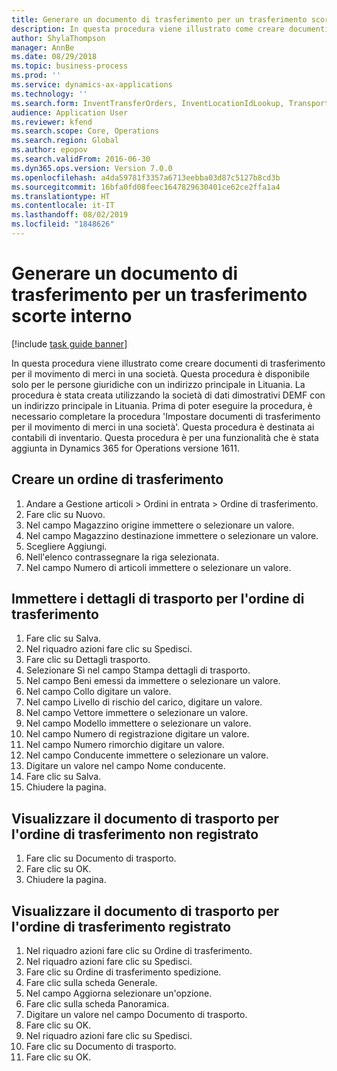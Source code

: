 ```yaml
---
title: Generare un documento di trasferimento per un trasferimento scorte interno
description: In questa procedura viene illustrato come creare documenti di trasferimento per il movimento di merci in una società.
author: ShylaThompson
manager: AnnBe
ms.date: 08/29/2018
ms.topic: business-process
ms.prod: ''
ms.service: dynamics-ax-applications
ms.technology: ''
ms.search.form: InventTransferOrders, InventLocationIdLookup, TransportationDocument, HcmWorkerLookUp, SrsReportViewerForm, InventTransferParmShip
audience: Application User
ms.reviewer: kfend
ms.search.scope: Core, Operations
ms.search.region: Global
ms.author: epopov
ms.search.validFrom: 2016-06-30
ms.dyn365.ops.version: Version 7.0.0
ms.openlocfilehash: a4da59781f3357a6713eebba03d87c5127b8cd3b
ms.sourcegitcommit: 16bfa0fd08feec1647829630401ce62ce2ffa1a4
ms.translationtype: HT
ms.contentlocale: it-IT
ms.lasthandoff: 08/02/2019
ms.locfileid: "1848626"
---
```

# <a name="generate-a-transfer-document-for-an-internal-inventory-transfer"></a>Generare un documento di trasferimento per un trasferimento scorte interno

[!include [task guide banner](../../includes/task-guide-banner.md)]

In questa procedura viene illustrato come creare documenti di trasferimento per il movimento di merci in una società. Questa procedura è disponibile solo per le persone giuridiche con un indirizzo principale in Lituania. La procedura è stata creata utilizzando la società di dati dimostrativi DEMF con un indirizzo principale in Lituania. Prima di poter eseguire la procedura, è necessario completare la procedura 'Impostare documenti di trasferimento per il movimento di merci in una società'. Questa procedura è destinata ai contabili di inventario. Questa procedura è per una funzionalità che è stata aggiunta in Dynamics 365 for Operations versione 1611.


## <a name="create-a-transfer-order"></a>Creare un ordine di trasferimento
1. Andare a Gestione articoli > Ordini in entrata > Ordine di trasferimento.
2. Fare clic su Nuovo.
3. Nel campo Magazzino origine immettere o selezionare un valore.
4. Nel campo Magazzino destinazione immettere o selezionare un valore.
5. Scegliere Aggiungi.
6. Nell'elenco contrassegnare la riga selezionata.
7. Nel campo Numero di articoli immettere o selezionare un valore.

## <a name="enter-transportation-details-for-the-transfer-order"></a>Immettere i dettagli di trasporto per l'ordine di trasferimento
1. Fare clic su Salva.
2. Nel riquadro azioni fare clic su Spedisci.
3. Fare clic su Dettagli trasporto.
4. Selezionare Sì nel campo Stampa dettagli di trasporto.
5. Nel campo Beni emessi da immettere o selezionare un valore.
6. Nel campo Collo digitare un valore.
7. Nel campo Livello di rischio del carico, digitare un valore.
8. Nel campo Vettore immettere o selezionare un valore.
9. Nel campo Modello immettere o selezionare un valore.
10. Nel campo Numero di registrazione digitare un valore.
11. Nel campo Numero rimorchio digitare un valore.
12. Nel campo Conducente immettere o selezionare un valore.
13. Digitare un valore nel campo Nome conducente.
14. Fare clic su Salva.
15. Chiudere la pagina.

## <a name="view-the-packing-slip-for-the-unposted-transfer-order"></a>Visualizzare il documento di trasporto per l'ordine di trasferimento non registrato
1. Fare clic su Documento di trasporto.
2. Fare clic su OK.
3. Chiudere la pagina.

## <a name="view-the-packing-slip-for-the-posted-transfer-order"></a>Visualizzare il documento di trasporto per l'ordine di trasferimento registrato
1. Nel riquadro azioni fare clic su Ordine di trasferimento.
2. Nel riquadro azioni fare clic su Spedisci.
3. Fare clic su Ordine di trasferimento spedizione.
4. Fare clic sulla scheda Generale.
5. Nel campo Aggiorna selezionare un'opzione.
6. Fare clic sulla scheda Panoramica.
7. Digitare un valore nel campo Documento di trasporto.
8. Fare clic su OK.
9. Nel riquadro azioni fare clic su Spedisci.
10. Fare clic su Documento di trasporto.
11. Fare clic su OK.

